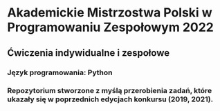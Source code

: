 # Akademickie Mistrzostwa Polski w Programowaniu Zespołowym 2022

## Ćwiczenia indywidualne i zespołowe

### **Język programowania:** Python

### Repozytorium stworzone z myślą przerobienia zadań, które ukazały się w poprzednich edycjach konkursu (2019, 2021).